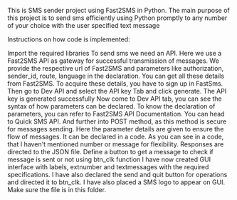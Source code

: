This is SMS sender project using Fast2SMS in Python. The main purpose of this project is to send sms efficiently using Python promptly to any number of your choice with the user specified text message

Instructions on how code is implemented:

Import the required libraries
To send sms we need an API. Here we use a Fast2SMS API as gateway for successful transmission of messages.
We provide the respective url of Fast2SMS and parameters like authorization, sender_id, route, language in the declaration. You can get all these details from Fast2SMS.
To acquire these details, you have to sign up in FastSms. Then go to Dev API and select the API key Tab and click generate. The API key is generated successfully
Now come to Dev API tab, you can see the syntax of how parameters can be declared. To know the declaration of parameters, you can refer to Fast2SMS API Documentation.
You can head to Quick SMS API. And further into POST method, as this method is secure for messages sending.
Here the parameter details are given to ensure the flow of messages. It can be declared in a code. As you can see in a code, that I haven't mentioned number or message for flexibility.
Responses are directed to the JSON file.
Define a button to get a message to check if message is sent or not using btn_clk function
I have now created GUI interface with labels, extnumber and textmessages with the required specifications. I have also declared the send and quit button for operations and directed it to btn_clk.
I have also placed a SMS logo to appear on GUI. Make sure the file is in this folder.
